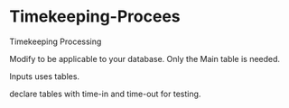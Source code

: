 # Timekeeping-Procees
Timekeeping Processing

Modify to be applicable to your database.
Only the Main table is needed.

Inputs uses tables.

declare tables with time-in and time-out for testing.
